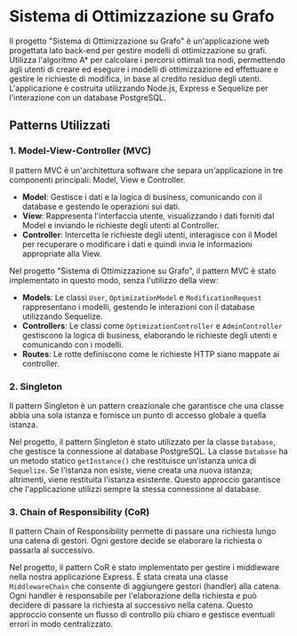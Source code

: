 # Sistema di Ottimizzazione su Grafo

Il progetto "Sistema di Ottimizzazione su Grafo" è un'applicazione web progettata lato back-end per gestire modelli di ottimizzazione su grafi. 
Utilizza l'algoritmo A* per calcolare i percorsi ottimali tra nodi, permettendo agli utenti di creare ed eseguire i modelli di ottimizzazione ed effettuare e gestire le richieste di modifica, in base al credito residuo degli utenti. 
L'applicazione è costruita utilizzando Node.js, Express e Sequelize per l'interazione con un database PostgreSQL.

## Patterns Utilizzati

### 1. Model-View-Controller (MVC)

Il pattern MVC è un'architettura software che separa un'applicazione in tre componenti principali: Model, View e Controller. 

- **Model**: Gestisce i dati e la logica di business, comunicando con il database e gestendo le operazioni sui dati.
- **View**: Rappresenta l'interfaccia utente, visualizzando i dati forniti dal Model e inviando le richieste degli utenti al Controller.
- **Controller**: Intercetta le richieste degli utenti, interagisce con il Model per recuperare o modificare i dati e quindi invia le informazioni appropriate alla View.

Nel progetto "Sistema di Ottimizzazione su Grafo", il pattern MVC è stato implementato in questo modo, senza l'utilizzo della view:
- **Models**: Le classi `User`, `OptimizationModel` e `ModificationRequest` rappresentano i modelli, gestendo le interazioni con il database utilizzando Sequelize.
- **Controllers**: Le classi come `OptimizationController` e `AdminController` gestiscono la logica di business, elaborando le richieste degli utenti e comunicando con i modelli.
- **Routes**: Le rotte definiscono come le richieste HTTP siano mappate ai controller.

### 2. Singleton

Il pattern Singleton è un pattern creazionale che garantisce che una classe abbia una sola istanza e fornisce un punto di accesso globale a quella istanza.

Nel progetto, il pattern Singleton è stato utilizzato per la classe `Database`, che gestisce la connessione al database PostgreSQL. 
La classe `Database` ha un metodo statico `getInstance()` che restituisce un'istanza unica di `Sequelize`. 
Se l'istanza non esiste, viene creata una nuova istanza; altrimenti, viene restituita l'istanza esistente. 
Questo approccio garantisce che l'applicazione utilizzi sempre la stessa connessione al database.

### 3. Chain of Responsibility (CoR)

Il pattern Chain of Responsibility permette di passare una richiesta lungo una catena di gestori. Ogni gestore decide se elaborare la richiesta o passarla al successivo.

Nel progetto, il pattern CoR è stato implementato per gestire i middleware nella nostra applicazione Express. 
È stata creata una classe `MiddlewareChain` che consente di aggiungere gestori (handler) alla catena. 
Ogni handler è responsabile per l'elaborazione della richiesta e può decidere di passare la richiesta al successivo nella catena. 
Questo approccio consente un flusso di controllo più chiaro e gestisce eventuali errori in modo centralizzato.
